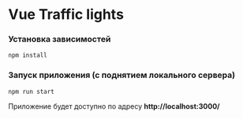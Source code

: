 # Vue Traffic lights

### Установка зависимостей

```
npm install
```

### Запуск приложения (с поднятием локального сервера)

```
npm run start
```
Приложение будет доступно по адресу **http://localhost:3000/**